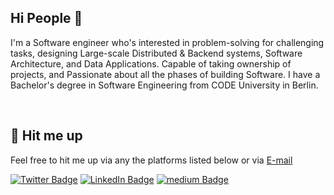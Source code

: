 ## Hi People 👋


I'm a Software engineer who's interested in problem-solving for challenging tasks, designing Large-scale Distributed & Backend systems, Software Architecture, and Data Applications. Capable of taking ownership of projects, and Passionate about all the phases of building Software. I have a Bachelor's degree in Software Engineering from CODE University in Berlin.



<!-- ## Technologies i love and/or work with
[![Kotlin Badge](https://img.shields.io/badge/-Kotlin-1C1F22?style=flat&logo=Kotlin&logoColor=white)](#)
[![Rust Badge](https://img.shields.io/badge/-Rust-1C1F22?style=flat&logo=Rust&logoColor=white)](#)
[![Go Badge](https://img.shields.io/badge/-Go-1C1F22?style=flat&logo=Go&logoColor=white)](#)
[![Typescript Badge](https://img.shields.io/badge/-Typescript-1C1F22?style=flat&logo=Typescript&logoColor=white)](#)
[![gRPC Badge](https://img.shields.io/badge/-grpc-1C1F22?style=flat&logo=grpc&logoColor=white)](#)
[![Quarkus Badge](https://img.shields.io/badge/-Quarkus-1C1F22?style=flat&logo=Quarkus&logoColor=white)](#)
[![Postgres Badge](https://img.shields.io/badge/-Postgres-1C1F22?style=flat&logo=Postgresql&logoColor=white)](#)
[![Docker Badge](https://img.shields.io/badge/-Docker-1C1F22?style=flat&logo=Docker&logoColor=white)](#)
[![Kubernetes Badge](https://img.shields.io/badge/-Kubernetes-1C1F22?style=flat&logo=Kubernetes&logoColor=white)](#)
[![Git Badge](https://img.shields.io/badge/-git-1C1F22?style=flat&logo=git&logoColor=white)](#)
[![Terraform Badge](https://img.shields.io/badge/-Terraform-1C1F22?style=flat&logo=Terraform&logoColor=white)](#)
[![Postgres Badge](https://img.shields.io/badge/-Postgres-1C1F22?style=flat&logo=Postgresql&logoColor=white)](#)
[![Github Actions Badge](https://img.shields.io/badge/-Gitub_Actions-1C1F22?style=flat&logo=githubactions&logoColor=white)](#)
[![Redis Badge](https://img.shields.io/badge/-Redis-1C1F22?style=flat&logo=Redis&logoColor=white)](#) -->

<br>

## 💬 Hit me up

Feel free to hit me up via any the platforms listed below or via [E-mail](mailto:humamaboalraja@gmail.com?subject=Hi👋🏽&body=)

[![Twitter Badge](https://img.shields.io/badge/-Twitter-1C1F22?style=flat&logo=twitter&logoColor=white)](https://twitter.com/humamaboalraja)
[![LinkedIn Badge](https://img.shields.io/badge/-Linkedin-1C1F22?style=flat&logo=linkedin&logoColor=white)](https://www.linkedin.com/in/humamaboalraja/)
[![medium Badge](https://img.shields.io/badge/-Medium-1C1F22?style=flat&logo=medium&logoColor=white)](https://medium.com/@humamaboalraja)
<!-- [![ProductHunt Badge](https://img.shields.io/badge/-ProductHunt-1C1F22?style=flat&logo=producthunt&logoColor=white)](https://www.producthunt.com/@humam/)
 [![dev.to Badge](https://img.shields.io/badge/-Dev.to-1C1F22?style=flat&logo=dev.to&logoColor=white)](https://www.dev.to/@humam) 

![Humam's github stats](https://github-readme-stats.vercel.app/api?username=humamaboalraja)](https://github.com/humamaboalraja/humamaboalraja/)!-->
